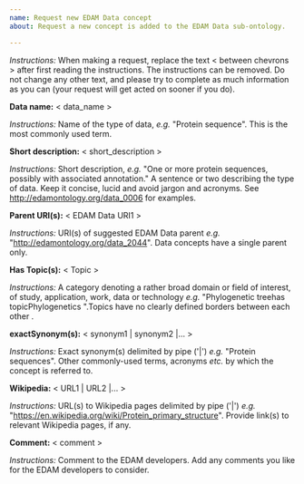 ```yaml
---
name: Request new EDAM Data concept
about: Request a new concept is added to the EDAM Data sub-ontology.

---
```


*Instructions:* When making a request, replace the text < between chevrons > after first reading the instructions.  The instructions can be removed. Do not change any other text, and please try to complete as much information as you can (your request will get acted on sooner if you do).



**Data name:**  < data_name >

*Instructions:*  Name of the type of data, *e.g.* "Protein sequence".  This is the most commonly used term.  



**Short description:** < short_description >

*Instructions:* Short description, *e.g.* "One or more protein sequences, possibly with associated annotation." A sentence or two describing the type of data. Keep it concise, lucid and avoid jargon and acronyms. See http://edamontology.org/data_0006 for examples.



**Parent URI(s):** < EDAM Data URI1 >

*Instructions:* URI(s) of suggested EDAM Data parent *e.g.* "http://edamontology.org/data_2044". Data concepts have a single parent only.



**Has Topic(s):** < Topic >

*Instructions:* A category denoting a rather broad domain or field of interest, of study, application, work, data or technology *e.g.* "Phylogenetic treehas topicPhylogenetics ".Topics have no clearly defined borders between each other  .




**exactSynonym(s):** < synonym1 | synonym2 |... >

*Instructions:* Exact synonym(s) delimited by pipe ('|') *e.g.* "Protein sequences". Other commonly-used terms, acronyms *etc.* by which the concept is referred to.



**Wikipedia:** < URL1 | URL2 |... >

*Instructions:* URL(s) to Wikipedia pages delimited by pipe ('|') *e.g.* "https://en.wikipedia.org/wiki/Protein_primary_structure". Provide link(s) to relevant Wikipedia pages, if any.



**Comment:** < comment >

*Instructions:* Comment to the EDAM developers. Add any comments you like for the EDAM developers to consider.
